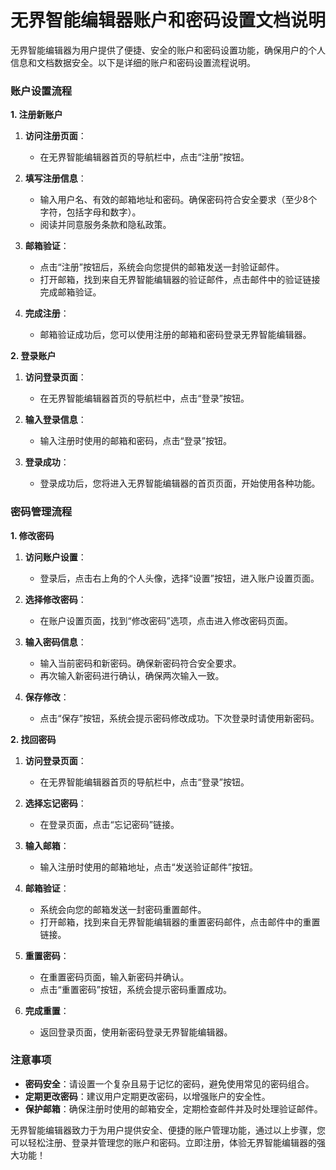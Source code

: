 # 无界智能编辑器账户和密码设置文档说明

无界智能编辑器为用户提供了便捷、安全的账户和密码设置功能，确保用户的个人信息和文档数据安全。以下是详细的账户和密码设置流程说明。

### 账户设置流程

**1. 注册新账户**

1. **访问注册页面**：
   - 在无界智能编辑器首页的导航栏中，点击“注册”按钮。

2. **填写注册信息**：
   - 输入用户名、有效的邮箱地址和密码。确保密码符合安全要求（至少8个字符，包括字母和数字）。
   - 阅读并同意服务条款和隐私政策。

3. **邮箱验证**：
   - 点击“注册”按钮后，系统会向您提供的邮箱发送一封验证邮件。
   - 打开邮箱，找到来自无界智能编辑器的验证邮件，点击邮件中的验证链接完成邮箱验证。

4. **完成注册**：
   - 邮箱验证成功后，您可以使用注册的邮箱和密码登录无界智能编辑器。

**2. 登录账户**

1. **访问登录页面**：
   - 在无界智能编辑器首页的导航栏中，点击“登录”按钮。

2. **输入登录信息**：
   - 输入注册时使用的邮箱和密码，点击“登录”按钮。

3. **登录成功**：
   - 登录成功后，您将进入无界智能编辑器的首页页面，开始使用各种功能。

### 密码管理流程

**1. 修改密码**

1. **访问账户设置**：
   - 登录后，点击右上角的个人头像，选择“设置”按钮，进入账户设置页面。

2. **选择修改密码**：
   - 在账户设置页面，找到“修改密码”选项，点击进入修改密码页面。

3. **输入密码信息**：
   - 输入当前密码和新密码。确保新密码符合安全要求。
   - 再次输入新密码进行确认，确保两次输入一致。

4. **保存修改**：
   - 点击“保存”按钮，系统会提示密码修改成功。下次登录时请使用新密码。

**2. 找回密码**

1. **访问登录页面**：
   - 在无界智能编辑器首页的导航栏中，点击“登录”按钮。

2. **选择忘记密码**：
   - 在登录页面，点击“忘记密码”链接。

3. **输入邮箱**：
   - 输入注册时使用的邮箱地址，点击“发送验证邮件”按钮。

4. **邮箱验证**：
   - 系统会向您的邮箱发送一封密码重置邮件。
   - 打开邮箱，找到来自无界智能编辑器的重置密码邮件，点击邮件中的重置链接。

5. **重置密码**：
   - 在重置密码页面，输入新密码并确认。
   - 点击“重置密码”按钮，系统会提示密码重置成功。

6. **完成重置**：
   - 返回登录页面，使用新密码登录无界智能编辑器。

### 注意事项

- **密码安全**：请设置一个复杂且易于记忆的密码，避免使用常见的密码组合。
- **定期更改密码**：建议用户定期更改密码，以增强账户的安全性。
- **保护邮箱**：确保注册时使用的邮箱安全，定期检查邮件并及时处理验证邮件。

无界智能编辑器致力于为用户提供安全、便捷的账户管理功能，通过以上步骤，您可以轻松注册、登录并管理您的账户和密码。立即注册，体验无界智能编辑器的强大功能！